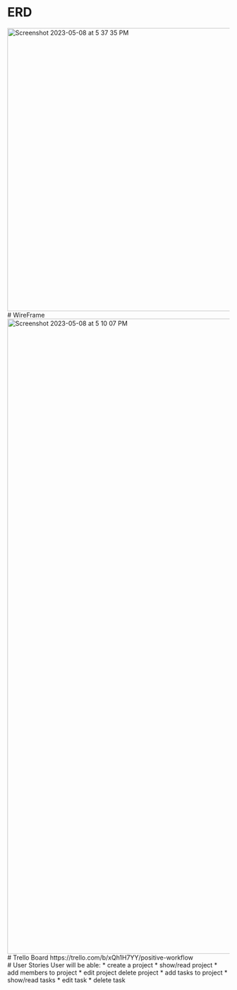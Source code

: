 # ERD
<img width="642" alt="Screenshot 2023-05-08 at 5 37 35 PM" src="https://github.com/kelvinbest1/Positive-Workflow-backend/assets/60621382/c8adec22-84a4-4521-b44e-c8874ae39642">
<br>
# WireFrame
<img width="1440" alt="Screenshot 2023-05-08 at 5 10 07 PM" src="https://github.com/kelvinbest1/Positive-Workflow-backend/assets/60621382/4e97e215-e32f-497d-97d0-15b81142c766">
<br>
# Trello Board
https://trello.com/b/xQh1H7YY/positive-workflow
<br>
# User Stories
User will be able:
* create a project
* show/read project
* add members to project
* edit project delete project
* add tasks to project
* show/read tasks
* edit task
* delete task

